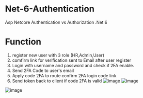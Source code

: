 # Net-6-Authentication
Asp Netcore Authentication vs Authorization .Net 6
# Function
1. register new user with 3 role (HR,Admin,User)
2. comfirm link for verification sent to Email after user register
3. Login with username and password and check if 2FA enable.
4. Send 2FA Code to user's email
5. Apply code 2FA to route confirm 2FA login code link
6. Send token back to client if code 2FA is valid 
![image](https://github.com/bktechcolor/Net-6-Authentication/assets/65878108/0d916118-f222-49c6-93e2-b72a0e569dd7)
![image](https://github.com/bktechcolor/Net-6-Authentication/assets/65878108/65391e6a-5bf9-459a-afa3-59c9ca8b59a4)

![image](https://github.com/bktechcolor/Net-6-Authentication/assets/65878108/8303ebdc-3bdf-4bf8-a4ba-a1a6e777d49d)

